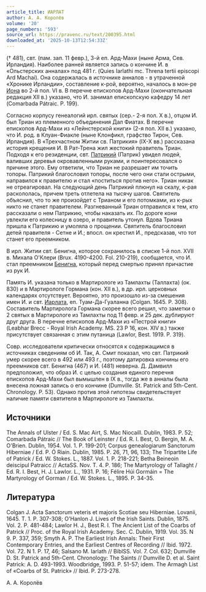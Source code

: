 ```yaml
---
article_title: ИАРЛАТ
author: А. А. Королёв
volume: '20'
page_numbers: '593'
source_url: https://pravenc.ru/text/200395.html
downloaded_at: '2025-10-13T12:54:33Z'
---
```


(† 481), свт. (пам. зап. 11 февр.), 3-й еп. Ард-Махи (ныне Арма, Сев. Ирландия). Наиболее ранней является запись о кончине И. в «Ольстерских анналах» под 481 г. (Quies Iarlathi mc. Threna tertii episcopi Ard Machai). Она содержалась в источнике анналов - в утраченной «Хронике Ирландии», составление к-рой, вероятно, началось в мон-ре [Иона](https://pravenc.ru/text/Иона.html) во 2-й пол. VI в. В перечне епископов Ард-Махи (окончательная редакция XII в.) указано, что И. занимал епископскую кафедру 14 лет (Comarbada Pátraic. P. 199).

Согласно корпусу генеалогий ирл. святых (сер.- 2-я пол. X в.), отцом И. был Триан из племенного объединения Дал Фиатах. В перечне епископов Ард-Махи из «Лейнстерской книги» (2-я пол. XII в.) указано, что И. род. в Клуан-Фиакле (ныне Клонфикл, графство Тирон, Сев. Ирландия). В «Трехчастном Житии св. Патрикия» (IX-X вв.) рассказана история крещения И. В Рат-Трена жил жестокий правитель Триан. Подходя к его резиденции, свт. [Патрикий](https://pravenc.ru/text/Патрикий.html) (Патрик) увидел людей, валивших деревья окровавленными руками, и поинтересовался о причине этого. Ему ответили, что Триан не разрешает им точить топоры. Патрикий благословил топоры, после чего они стали острыми, направился к правителю и стал «поститься против него». Триан никак не отреагировал. На следующий день Патрикий плюнул на скалу, к-рая раскололась, причем треть отлетела на тысячу шагов. Святитель объяснил, что то же произойдет с Трианом и его потомками, из к-рых никто не станет правителем. Разгневанный Триан отправился к тем, кто рассказали о нем Патрикию, чтобы наказать их. По дороге кони увлекли его колесницу в озеро, и правитель утонул. Вдова Триана пришла к Патрикию и умоляла о прощении. Святитель благословил детей правителя - Сетне и И.; впосл. он крестил И., предсказав, что тот станет его преемником.

В ирл. Житии свт. Бенигна, которое сохранилось в списке 1-й пол. XVII в. Михала О'Клери (Brux. 4190-4200. Fol. 210-219), сообщается, что И. стал преемником [Бенигна](https://pravenc.ru/text/Бенигна.html), который перед смертью принял причастие из рук И.

Память И. указана только в Мартирологе из Тамлахты (Таллахта) (ок. 830) и в Мартирологе Гормана (кон. XII в.), в др. ирл. церковных календарях отсутствует. Вероятно, это произошло из-за смешения имен И. и свт. [Иарлата](https://pravenc.ru/text/Иарлата.html), еп. Туам-Да-Гуаланна (Colgan. 1645. P. 308). Составитель Мартиролога Гормана скорее всего решил, что заметки о 2 святых в Мартирологе из Тамлахты под 11 февр. и 25 дек. дублируют друг друга. В перечне епископов Ард-Махи из «Пестрой книги» (Leabhar Brecc - Royal Irish Academy. MS. 23 P 16, кон. XIV в.) также присутствует связанная с этим путаница (Lawlor, Best. 1919. P. 319).

Совр. исследователи критически относятся к содержащимся в источниках сведениям об И. Так, А. Смит показал, что свт. Патрикий умер скорее всего в 492 или 493 г., поэтому датировка кончины его преемников свт. Бенигна (467) и И. (481) неверна. Д. Дамвилл предположил, что образ И. с целью создания единого перечня епископов Ард-Махи был вымышлен в IX в., тогда же в анналы была внесена ложная запись о его кончине (Dumville. St. Patrick and 5th-Cent. Chronology. P. 53). Однако против этой гипотезы свидетельствует наличие памяти святителя в Мартирологе из Тамлахты.

## Источники

The Annals of Ulster / Ed. S. Mac Airt, S. Mac Niocaill. Dublin, 1983. P. 52; Comarbada Pátraic // The Book of Leinster / Ed. R. I. Best, O. Bergin, M. A. O'Brien. Dublin, 1954. Vol. 1. P. 199-201; Corpus genealogiarum Sanctorum Hiberniae / Ed. P. Ó Riain. Dublin, 1985. P. 26, 71, 96, 133; The Tripartite Life of Patrick / Ed. W. Stokes. L., 1887. Vol. 1. P. 218-221; Betha Beineoin deiscipul Patraicc // ActaSS. Nov. T. 4. P. 186; The Martyrology of Tallaght / Ed. R. I. Best, H. J. Lawlor. L., 1931. P. 16; Félire Húi Gormáin = The Martyrology of Gorman / Ed. W. Stokes. L., 1895. P. 34-35.

## Литература

Colgan J. Acta Sanctorum veteris et majoris Scotiae seu Hiberniae. Lovanii, 1645. T. 1. P. 307-308; O'Hanlon J. Lives of the Irish Saints. Dublin, 1875. Vol. 2. P. 481-484; Lawlor H. J., Best R. I. The Ancient List of the Coarbs of Patrick // Proc. of the Royal Irish Academy. Sec. C. Dublin, 1919. Vol. 35. N 9. P. 337, 359; Smyth A. P. The Earliest Irish Annals: Their First Contemporary Entries, and the Earliest Centres of Recording // Ibid. 1972. Vol. 72. N 1. P. 17, 46; Salsano M. Iarlath // BiblSS. Vol. 7. Col. 632; Dumville D. St. Patrick and 5th-Cent. Chronology: The Saints // Dumville D. et al. Saint Patrick: A. D. 493-1993. Woodbridge, 1993. P. 51-57; idem. The Armagh List of «Coarbs of St. Patrick» // Ibid. P. 273-278.

А. А. Королёв
